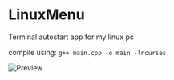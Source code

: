 # LinuxMenu
Terminal autostart app for my linux pc

compile using:
```g++ main.cpp -o main -lncurses```

![Preview](image.png)
